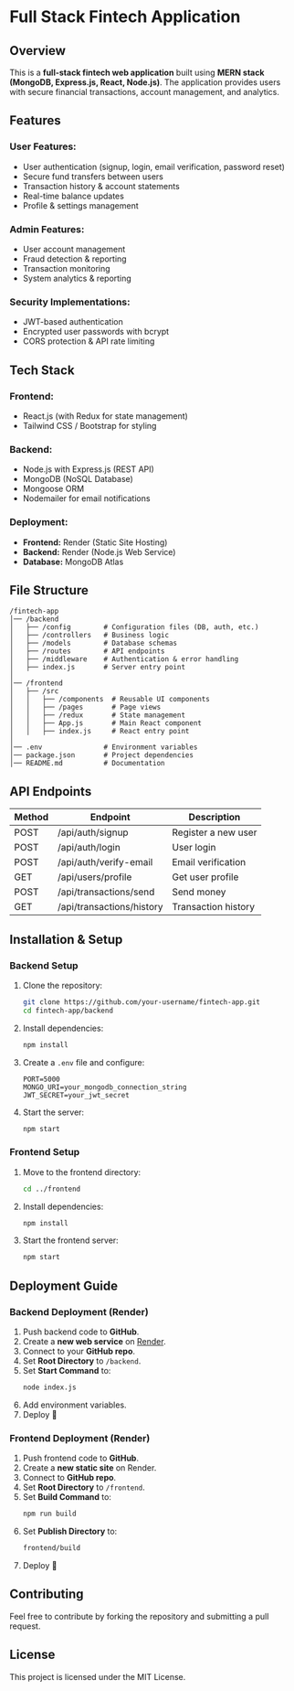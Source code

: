 # Full Stack Fintech Application

## Overview
This is a **full-stack fintech web application** built using **MERN stack (MongoDB, Express.js, React, Node.js)**. The application provides users with secure financial transactions, account management, and analytics.

## Features
### **User Features:**
- User authentication (signup, login, email verification, password reset)
- Secure fund transfers between users
- Transaction history & account statements
- Real-time balance updates
- Profile & settings management

### **Admin Features:**
- User account management
- Fraud detection & reporting
- Transaction monitoring
- System analytics & reporting

### **Security Implementations:**
- JWT-based authentication
- Encrypted user passwords with bcrypt
- CORS protection & API rate limiting

## Tech Stack
### **Frontend:**
- React.js (with Redux for state management)
- Tailwind CSS / Bootstrap for styling

### **Backend:**
- Node.js with Express.js (REST API)
- MongoDB (NoSQL Database)
- Mongoose ORM
- Nodemailer for email notifications

### **Deployment:**
- **Frontend:** Render (Static Site Hosting)
- **Backend:** Render (Node.js Web Service)
- **Database:** MongoDB Atlas

## File Structure
```
/fintech-app
│── /backend
│   ├── /config        # Configuration files (DB, auth, etc.)
│   ├── /controllers   # Business logic
│   ├── /models        # Database schemas
│   ├── /routes        # API endpoints
│   ├── /middleware    # Authentication & error handling
│   ├── index.js       # Server entry point
│
│── /frontend
│   ├── /src
│   │   ├── /components  # Reusable UI components
│   │   ├── /pages       # Page views
│   │   ├── /redux       # State management
│   │   ├── App.js       # Main React component
│   │   ├── index.js     # React entry point
│
│── .env               # Environment variables
│── package.json       # Project dependencies
│── README.md          # Documentation
```

## API Endpoints
| Method | Endpoint                 | Description |
|--------|--------------------------|-------------|
| POST   | /api/auth/signup         | Register a new user |
| POST   | /api/auth/login          | User login |
| POST   | /api/auth/verify-email   | Email verification |
| GET    | /api/users/profile       | Get user profile |
| POST   | /api/transactions/send   | Send money |
| GET    | /api/transactions/history | Transaction history |

## Installation & Setup
### **Backend Setup**
1. Clone the repository:
   ```sh
   git clone https://github.com/your-username/fintech-app.git
   cd fintech-app/backend
   ```
2. Install dependencies:
   ```sh
   npm install
   ```
3. Create a `.env` file and configure:
   ```env
   PORT=5000
   MONGO_URI=your_mongodb_connection_string
   JWT_SECRET=your_jwt_secret
   ```
4. Start the server:
   ```sh
   npm start
   ```

### **Frontend Setup**
1. Move to the frontend directory:
   ```sh
   cd ../frontend
   ```
2. Install dependencies:
   ```sh
   npm install
   ```
3. Start the frontend server:
   ```sh
   npm start
   ```

## Deployment Guide
### **Backend Deployment (Render)**
1. Push backend code to **GitHub**.
2. Create a **new web service** on [Render](https://render.com/).
3. Connect to your **GitHub repo**.
4. Set **Root Directory** to `/backend`.
5. Set **Start Command** to:
   ```sh
   node index.js
   ```
6. Add environment variables.
7. Deploy 🚀

### **Frontend Deployment (Render)**
1. Push frontend code to **GitHub**.
2. Create a **new static site** on Render.
3. Connect to **GitHub repo**.
4. Set **Root Directory** to `/frontend`.
5. Set **Build Command** to:
   ```sh
   npm run build
   ```
6. Set **Publish Directory** to:
   ```sh
   frontend/build
   ```
7. Deploy 🚀

## Contributing
Feel free to contribute by forking the repository and submitting a pull request.

## License
This project is licensed under the MIT License.

